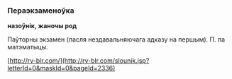### Пераэкзаменоўка
**назоўнік, жаночы род**

Паўторны экзамен (пасля нездавальняючага адказу на першым). П. па матэматыцы.

<a rel="author">[http://rv-blr.com/](http://rv-blr.com/slounik.jsp?letterId=0&maskId=0&pageId=2336)</a>
